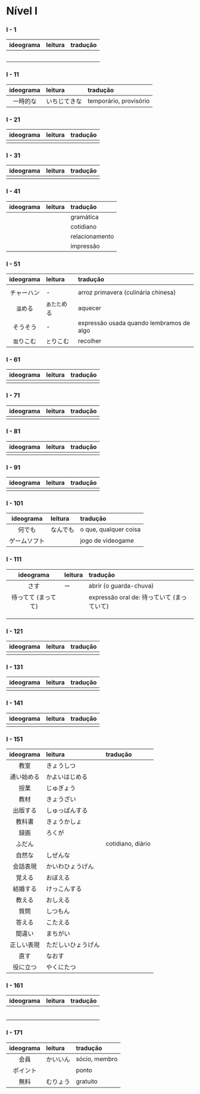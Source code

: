 # Nível I


### I - 1

| ideograma | leitura | tradução |
|:---------:|:--------|:---------|
|  |  |  |
|  |  |  |
|  |  |  |
|  |  |  |
|  |  |  |


### I - 11

| ideograma | leitura | tradução |
|:---------:|:--------|:---------|
| 一時的な | いちじてきな | temporário, provisório |


### I - 21

| ideograma | leitura | tradução |
|:---------:|:--------|:---------|
|  |  |  |


### I - 31

| ideograma | leitura | tradução |
|:---------:|:--------|:---------|
|  |  |  |


### I - 41

| ideograma | leitura | tradução |
|:---------:|:--------|:---------|
|  |  | gramática |
|  |  | cotidiano |
|  |  | relacionamento |
|  |  | impressão |


### I - 51

| ideograma | leitura | tradução |
|:---------:|:--------|:---------|
|  |  |  |
| チャーハン | - | arroz primavera (culinária chinesa) |
| ```温```める | ```あたた```める | aquecer |
| そうそう | - | expressão usada quando lembramos de algo |
| ```取```りこむ | ```と```りこむ | recolher |


### I - 61

| ideograma | leitura | tradução |
|:---------:|:--------|:---------|
|  |  |  |


### I - 71

| ideograma | leitura | tradução |
|:---------:|:--------|:---------|
|  |  |  |


### I - 81

| ideograma | leitura | tradução |
|:---------:|:--------|:---------|
|  |  |  |


### I - 91

| ideograma | leitura | tradução |
|:---------:|:--------|:---------|
|  |  |  |


### I - 101

| ideograma | leitura | tradução |
|:---------:|:--------|:---------|
| 何でも | なんでも | o que, qualquer coisa |
| ゲームソフト |  | jogo de videogame |


### I - 111

| ideograma | leitura | tradução |
|:---------:|:--------|:---------|
| さす | ー | abrir (o guarda-chuva) |
| 待ってて (まってて) |  | expressão oral de: 待っていて (まっていて) |
|  |  |  |
|  |  |  |
|  |  |  |


### I - 121

| ideograma | leitura | tradução |
|:---------:|:--------|:---------|
|  |  |  |


### I - 131

| ideograma | leitura | tradução |
|:---------:|:--------|:---------|
|  |  |  |


### I - 141

| ideograma | leitura | tradução |
|:---------:|:--------|:---------|
|  |  |  |


### I - 151

| ideograma | leitura | tradução |
|:---------:|:--------|:---------|
| 教室 | きょうしつ |  |
| 通い始める | かよいはじめる |  |
| 授業 | じゅぎょう |  |
| 教材 | きょうざい |  |
| 出版する | しゅっぱんする |  |
| 教科書 | きょうかしょ |  |
| 録画 | ろくが |  |
| ふだん |  | cotidiano, diário |
| 自然な | しぜんな |  |
| 会話表現 | かいわひょうげん |  |
| 覚える | おぼえる |  |
| 結婚する | けっこんする |  |
| 教える | おしえる |  |
| 質問 | しつもん |  |
| 答える | こたえる |  |
| 間違い | まちがい |  |
| 正しい表現 | ただしいひょうげん |  |
| 直す | なおす |  |
| 役に立つ | やくにたつ |  |


### I - 161

| ideograma | leitura | tradução |
|:---------:|:--------|:---------|
|  |  |  |
|  |  |  |
|  |  |  |
|  |  |  |
|  |  |  |
|  |  |  |


### I - 171

| ideograma | leitura | tradução |
|:---------:|:--------|:---------|
| 会員 | かいいん | sócio, membro |
| ポイント |  | ponto |
| 無料 | むりょう | gratuito |